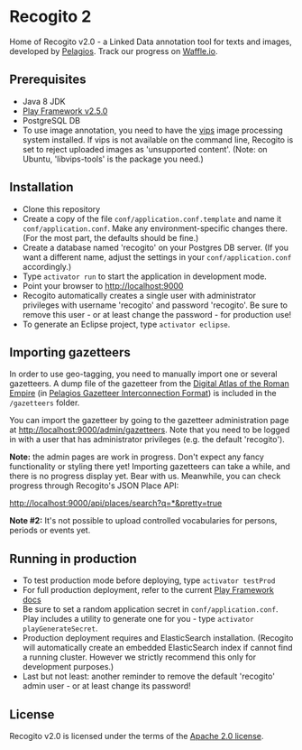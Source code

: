 # Recogito 2

Home of Recogito v2.0 - a Linked Data annotation tool for texts and images, developed by
[Pelagios](http://commons.pelagios.org). Track our progress on
[Waffle.io](http://waffle.io/pelagios/recogito2).

## Prerequisites

* Java 8 JDK
* [Play Framework v2.5.0](https://www.playframework.com/download)
* PostgreSQL DB
* To use image annotation, you need to have the [vips](http://www.vips.ecs.soton.ac.uk/) image
  processing system installed. If vips is not available on the command line, Recogito is set to
  reject uploaded images as 'unsupported content'. (Note: on Ubuntu, 'libvips-tools' is the
  package you need.)

## Installation

* Clone this repository
* Create a copy of the file `conf/application.conf.template` and name it `conf/application.conf`.
  Make any environment-specific changes there. (For the most part, the defaults should be fine.)
* Create a database named 'recogito' on your Postgres DB server. (If you want a different name, adjust
  the settings in your `conf/application.conf` accordingly.)
* Type `activator run` to start the application in development mode.
* Point your browser to [http://localhost:9000](http://localhost:9000)
* Recogito automatically creates a single user with administrator privileges with username
  'recogito' and password 'recogito'. Be sure to remove this user - or at least change the
  password - for production use!
* To generate an Eclipse project, type `activator eclipse`.

## Importing gazetteers

In order to use geo-tagging, you need to manually import one or several gazetteers. A dump file of
the gazetteer from the [Digital Atlas of the Roman Empire](http://dare.ht.lu.se/) (in [Pelagios
Gazetteer Interconnection Format](http://github.com/pelagios/pelagios-cookbook/wiki/Pelagios-Gazetteer-Interconnection-Format))
is included in the `/gazetteers` folder.

You can import the gazetteer by going to the gazetteer administration page at
[http://localhost:9000/admin/gazetteers](http://localhost:9000/admin/gazetteers). Note that you
need to be logged in with a user that has administrator privileges (e.g. the default 'recogito').

__Note:__ the admin pages are work in progress. Don't expect any fancy functionality or styling
there yet! Importing gazetteers can take a while, and there is no progress display yet. Bear with
us. Meanwhile, you can check progress through Recogito's JSON Place API:

[http://localhost:9000/api/places/search?q=*&pretty=true](http://localhost:9000/api/places/search?q=*&pretty=true)

__Note #2:__ It's not possible to upload controlled vocabularies for persons, periods or events yet.

## Running in production

* To test production mode before deploying, type `activator testProd`
* For full production deployment, refer to the current [Play Framework
  docs](https://www.playframework.com/documentation/2.5.x/Production)
* Be sure to set a random application secret in `conf/application.conf`. Play includes a utility
  to generate one for you - type `activator playGenerateSecret`.
* Production deployment requires and ElasticSearch installation. (Recogito will automatically
  create an embedded ElasticSearch index if cannot find a running cluster. However we strictly
  recommend this only for development purposes.)
* Last but not least: another reminder to remove the default 'recogito' admin user - or at least
  change its password!

## License

Recogito v2.0 is licensed under the terms of the
[Apache 2.0 license](https://github.com/pelagios/recogito2/blob/master/LICENSE).
